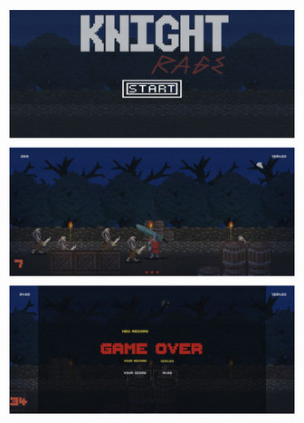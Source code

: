 ![Image alt](https://github.com/lichking21/UnityMobileGame/blob/main/Screenshots/photo_5433709550650905459_y.jpg)

![Image alt](https://github.com/lichking21/UnityMobileGame/blob/main/Screenshots/photo_5433709550650905457_y.jpg)

![Image alt](https://github.com/lichking21/UnityMobileGame/blob/main/Screenshots/photo_5433709550650905458_y.jpg)
